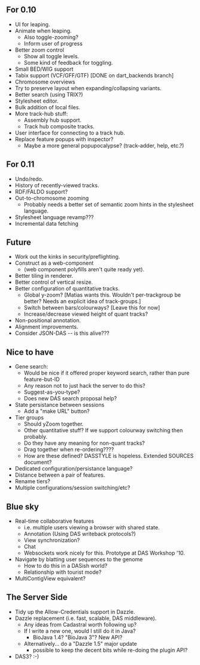 For 0.10
--------
   
  - UI for leaping.
  - Animate when leaping.
    + Also toggle-zooming?
    + Inform user of progress
  - Better zoom control
    + Show all toggle levels.
    + Some kind of feedback for toggling.
  - Small BED/WIG support
  - Tabix support (VCF/GFF/GTF)  [DONE on dart_backends branch]
  - Chromosome overviews
  - Try to preserve layout when expanding/collapsing variants.
  - Better search (using TRIX?)
  - Stylesheet editor.
  - Bulk addition of local files.
  - More track-hub stuff:
    + Assembly hub support.
    + Track hub composite tracks.
  - User interface for connecting to a track hub.
  - Replace feature popups with inspector?
     + Maybe a more general popupocalypse? (track-adder, help, etc.?)

For 0.11
--------

  - Undo/redo.  
  - History of recently-viewed tracks.
  - RDF/FALDO support?
  - Out-to-chromosome zooming
    + Probably needs a better set of semantic zoom hints in the
      stylesheet language.
  - Stylesheet language revamp???  
  - Incremental data fetching


Future
-------------

 - Work out the kinks in security/preflighting.
 - Construct as a web-component
   + (web component polyfills aren't quite ready yet).
 - Better tiling in renderer.
 - Better control of vertical resize.
 - Better configuration of quantitative tracks.
     + Global y-zoom? [Matias wants this.  Wouldn't per-trackgroup be better?  Needs an explicit idea of track-groups.]
     + Switch between bars/colourways? [Leave this for now]
     + Increase/decrease viewed height of quant tracks?
 - Non-positional annotation.
 - Alignment improvements.
 - Consider JSON-DAS -- is this alive???

Nice to have
------------

 - Gene search:
     + Would be nice if it offered proper keyword search, rather than pure feature-but-ID
     + Any reason not to just hack the server to do this?
     + Suggest-as-you-type?
     + Does new DAS search proposal help?
 - State persistance between sessions
     + Add a "make URL" button?
 - Tier groups
     + Should yZoom together.
     + Other quantitative stuff?  If we support colourway switching then probably.
     + Do they have any meaning for non-quant tracks?
     + Drag together when re-ordering????
     + How are these defined?  DASSTYLE is hopeless.  Extended SOURCES document?
 - Dedicated configuration/persistance language?
 - Distance between a pair of features.
 - Rename tiers?
 - Multiple configurations/session switching/etc?

Blue sky
--------
    
 - Real-time collaborative features
    + i.e. multiple users viewing a browser with shared state.
    + Annotation (Using DAS writeback protocols?)
    + View synchronization?
    + Chat 
    + Websockets work nicely for this.  Prototype at DAS Workshop '10.
 - Navigate by blatting user sequences to the genome
    + How to do this in a DASish world?
    + Relationship with tourist mode?
 - MultiContigView equivalent?

The Server Side
---------------
 
 - Tidy up the Allow-Credentials support in Dazzle.
 - Dazzle replacement (i.e. fast, scalable, DAS middleware).
    + Any ideas from Cadastral worth following up?
    + If I write a new one, would I still do it in Java?
        * BioJava 1.4?  "BioJava 3"?  New API?
    + Alternatively... do a "Dazzle 1.5" major update
        * possible to keep the decent bits while re-doing the plugin API?
 - DAS3? :-)
